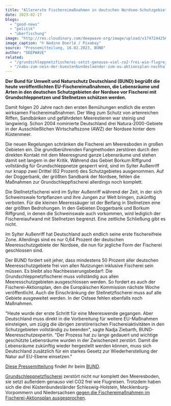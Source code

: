 ```yaml
---
title: "Allererste Fischereimaßnahmen in deutschen Nordsee-Schutzgebieten treten in Kraft"
date: 2023-02-17
blogs: 
  - "good-news"
  - "politik"
  - "überfischung"
image: "http://res.cloudinary.com/deepwave-org/image/upload/v1747244256/deepwave.org/net-g04067fc87_1920.jpg"
image_caption: "© Nadine Doerlé / Pixabay"
source: "Pressemitteilung, 16.02.2023, BUND"
author: "DEEPWAVE"
related: 
  - "/grundschleppnetzfischerei-setzt-genauso-viel-co2-frei-wie-flugreisen/"
  - "/nabu-zum-nein-der-kuestenbundeslaender-zum-eu-aktionsplan-nachhaltige-fischerei/"
---
```


**Der Bund für Umwelt und Naturschutz Deutschland (BUND) begrüßt die heute veröffentlichten EU-Fischereimaßnahmen, die Lebensräume und Arten in den deutschen Schutzgebieten der Nordsee vor Fischerei mit Grundschleppnetzen und Stellnetzen schützen werden.**

Damit folgen 20 Jahre nach den ersten Bemühungen endlich die ersten wirksamen Fischereimaßnahmen. Der Weg zum Schutz von artenreichen Riffen, Sandbänken und gefährdeten Meerestieren war steinig und langwierig. Schon 2004 nominierte Deutschland drei Natura-2000-Gebiete in der Ausschließlichen Wirtschaftszone (AWZ) der Nordsee hinter dem Küstenmeer.

Die neuen Regelungen schränken die Fischerei am Meeresboden in großen Gebieten ein. Die grundberührenden Fangmethoden zerstören durch den direkten Kontakt mit dem Meeresgrund ganze Lebensräume und stehen damit seit langem in der Kritik. Während das Gebiet Borkum Riffgrund vollständig für Grundschleppnetze gesperrt wird, sind im Sylter Außenriff nur knapp zwei Drittel (62 Prozent) des Schutzgebietes ausgenommen. Auf der Doggerbank, der größten Sandbank der Nordsee, fehlen die Maßnahmen zur Grundschleppfischerei allerdings noch komplett.

Die Stellnetzfischerei wird im Sylter Außenriff während der Zeit, in der sich Schweinswale fortpflanzen und ihre Jungen zur Welt bringen, zukünftig verboten. Für die kleinen Meeressäuger ist der Beifang in Stellnetzen eine der größten Bedrohungen. In den Gebieten Doggerbank und Borkum Riffgrund, in denen die Schweinswale auch vorkommen, wird lediglich der Fischereiaufwand mit Stellnetzen begrenzt. Eine zeitliche Schließung gibt es nicht.

Im Sylter Außenriff hat Deutschland auch endlich seine erste fischereifreie Zone. Allerdings sind es nur 0,64 Prozent der deutschen Meeresschutzgebiete der Nordsee, die nun für jegliche Form der Fischerei geschlossen sind.

Der BUND fordert seit jeher, dass mindestens 50 Prozent aller deutschen Meeresschutzgebiete frei von allen Nutzungen inklusive Fischerei sein müssen. Es bleibt also Nachbesserungsbedarf: Die Grundschleppnetzfischerei muss vollständig aus allen Meeresschutzgebieten ausgeschlossen werden. So fordert es auch der Fischerei-Aktionsplan, den die Europäischen Kommission nächste Woche veröffentlicht. Auch die Einschränkung der Stellnetzfischerei muss auf alle Gebiete ausgeweitet werden. In der Ostsee fehlen ebenfalls noch Maßnahmen.

"Heute wurde der erste Schritt für eine Meereswende gegangen. Aber Deutschland muss direkt in die Vorbereitung für weitere EU-Maßnahmen einsteigen, um zügig die übrigen zerstörerischen Fischereiaktivitäten in den Schutzgebieten vollständig zu beenden", sagte Nadja Ziebarth, BUND-Meeresschutzexpertin. "Der Prozess hat zu lange gedauert und wichtige geschützte Lebensräume wurden in der Zwischenzeit zerstört. Damit die Lebensräume zukünftig wieder hergestellt werden können, muss sich Deutschland zusätzlich für ein starkes Gesetz zur Wiederherstellung der Natur auf EU-Ebene einsetzen."

[Diese Pressemitteilung](https://www.bund.net/service/presse/pressemitteilungen/detail/news/meereswende-in-sicht-allererste-fischereimassnahmen-in-deutschen-nordsee-schutzgebieten-treten-in-kraft/) findet ihr beim [BUND](https://www.bund.net/).

[Grundschleppnetzfischerei](https://www.deepwave.org/grundschleppnetzfischerei-setzt-genauso-viel-co2-frei-wie-flugreisen/) zerstört nicht nur komplett den Meeresboden, sie setzt außerdem genauso viel CO2 frei wie Flugreisen. Trotzdem haben sich die drei Küstenbundesländer Schleswig-Holstein, Mecklenburg-Vorpommern und Niedersachsen [gegen die Fischereimaßnahmen im Fischerei-Aktionsplan ausgesprochen](https://www.deepwave.org/nabu-zum-nein-der-kuestenbundeslaender-zum-eu-aktionsplan-nachhaltige-fischerei/).
